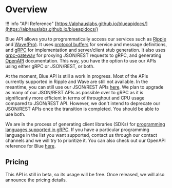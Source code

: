 # Overview

!!! info "API Reference"
    [https://alphauslabs.github.io/blueapidocs/](https://alphauslabs.github.io/blueapidocs/)

Blue API allows you to programmatically access our services such as [Ripple](https://alphaus.cloud/en/product/ripple/) and [Wave(Pro)](https://alphaus.cloud/en/product/wave/). It uses [protocol buffers](https://developers.google.com/protocol-buffers/) for service and message definitions, and [gRPC](https://grpc.io/) for implementation and server/client stub generation. It also uses [grpc-gateway](https://grpc-ecosystem.github.io/grpc-gateway/) for proxying JSON/REST requests to gRPC, and generating [OpenAPI](https://www.openapis.org/) documentation. This way, you have the option to use our APIs using either gRPC or JSON/REST, or both.

At the moment, Blue API is still a work in progress. Most of the APIs currently supported in Ripple and Wave are still not available. In the meantime, you can still use our JSON/REST APIs [here](https://docs.mobingi.com/v/api-reference/). We plan to upgrade as many of our JSON/REST APIs as possible over to gRPC as it is significantly more efficient in terms of throughput and CPU usage compared to JSON/REST API. However, we don't intend to deprecate our JSON/REST APIs once the transition is completed. You should be able to use both.

We are in the process of generating client libraries (SDKs) for [programming languages supported in gRPC](https://grpc.io/docs/languages/). If you have a particular programming language in the list you want supported, contact us through our contact channels and we will try to prioritize it. You can also check out our OpenAPI reference for Blue [here](https://alphauslabs.github.io/blueapidocs/).

## Pricing

This API is still in beta, so its usage will be free. Once released, we will also announce the pricing details.

